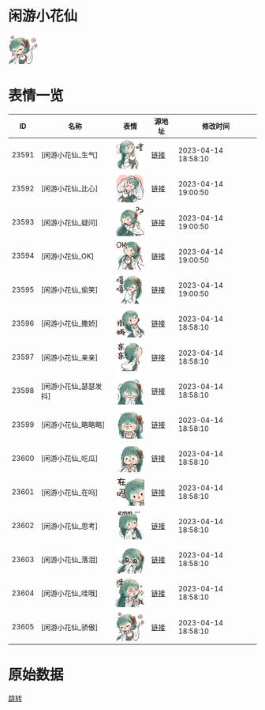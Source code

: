 # 闲游小花仙

<img src="./cover.png" height="60" alt="cover" />

# 表情一览

|ID|名称|表情|源地址|修改时间|
|----|----|----|----|----|
|23591|[闲游小花仙_生气]|<img src="./pic/023591_%5B闲游小花仙_生气%5D.png" height="60" alt="生气"/>|[链接](https://i0.hdslb.com/bfs/garb/488fbc7692be97d58c923be82126175b28fcea29.png)|2023-04-14 18:58:10|
|23592|[闲游小花仙_比心]|<img src="./pic/023592_%5B闲游小花仙_比心%5D.png" height="60" alt="比心"/>|[链接](https://i0.hdslb.com/bfs/garb/d103909f3d260f2e2f21cc39503f9131bb1e4f02.png)|2023-04-14 19:00:50|
|23593|[闲游小花仙_疑问]|<img src="./pic/023593_%5B闲游小花仙_疑问%5D.png" height="60" alt="疑问"/>|[链接](https://i0.hdslb.com/bfs/garb/403d4498ef38fbf60e2f7e472718580266f0345a.png)|2023-04-14 19:00:50|
|23594|[闲游小花仙_OK]|<img src="./pic/023594_%5B闲游小花仙_OK%5D.png" height="60" alt="OK"/>|[链接](https://i0.hdslb.com/bfs/garb/4308a90640c01d75f7c6684ef31f269789f7420c.png)|2023-04-14 19:00:50|
|23595|[闲游小花仙_偷笑]|<img src="./pic/023595_%5B闲游小花仙_偷笑%5D.png" height="60" alt="偷笑"/>|[链接](https://i0.hdslb.com/bfs/garb/4f4a179f26172cb74afa0b893709fef2d166f6db.png)|2023-04-14 19:00:50|
|23596|[闲游小花仙_撒娇]|<img src="./pic/023596_%5B闲游小花仙_撒娇%5D.png" height="60" alt="撒娇"/>|[链接](https://i0.hdslb.com/bfs/garb/c96cc0238d3f2987532a39e309bf72ec71f2c6f4.png)|2023-04-14 18:58:10|
|23597|[闲游小花仙_亲亲]|<img src="./pic/023597_%5B闲游小花仙_亲亲%5D.png" height="60" alt="亲亲"/>|[链接](https://i0.hdslb.com/bfs/garb/d2b909bf70840b014e107ad763de19649deca69e.png)|2023-04-14 18:58:10|
|23598|[闲游小花仙_瑟瑟发抖]|<img src="./pic/023598_%5B闲游小花仙_瑟瑟发抖%5D.png" height="60" alt="瑟瑟发抖"/>|[链接](https://i0.hdslb.com/bfs/garb/bc9fe970a9a7dfca8b3e83581e3c6c35f1ebfb0a.png)|2023-04-14 18:58:10|
|23599|[闲游小花仙_略略略]|<img src="./pic/023599_%5B闲游小花仙_略略略%5D.png" height="60" alt="略略略"/>|[链接](https://i0.hdslb.com/bfs/garb/8264083c705edc3daf4ef025e040489f08de12e4.png)|2023-04-14 18:58:10|
|23600|[闲游小花仙_吃瓜]|<img src="./pic/023600_%5B闲游小花仙_吃瓜%5D.png" height="60" alt="吃瓜"/>|[链接](https://i0.hdslb.com/bfs/garb/5b2a587b601d2f2dd07ead82e5cee1c18b7e62e7.png)|2023-04-14 18:58:10|
|23601|[闲游小花仙_在吗]|<img src="./pic/023601_%5B闲游小花仙_在吗%5D.png" height="60" alt="在吗"/>|[链接](https://i0.hdslb.com/bfs/garb/cacc751e1c63b30b0db0c00e2786f3bdcd74c9c3.png)|2023-04-14 18:58:10|
|23602|[闲游小花仙_思考]|<img src="./pic/023602_%5B闲游小花仙_思考%5D.png" height="60" alt="思考"/>|[链接](https://i0.hdslb.com/bfs/garb/9b4c661c34b9cb896beb91cdf0b988ae31dbd6d0.png)|2023-04-14 18:58:10|
|23603|[闲游小花仙_落泪]|<img src="./pic/023603_%5B闲游小花仙_落泪%5D.png" height="60" alt="落泪"/>|[链接](https://i0.hdslb.com/bfs/garb/59f9d906567743716f239cb0efe4fba33f3005b1.png)|2023-04-14 18:58:10|
|23604|[闲游小花仙_哇哦]|<img src="./pic/023604_%5B闲游小花仙_哇哦%5D.png" height="60" alt="哇哦"/>|[链接](https://i0.hdslb.com/bfs/garb/d0e2e2293b0ee79c6378d576d92fb370ea5671a2.png)|2023-04-14 18:58:10|
|23605|[闲游小花仙_骄傲]|<img src="./pic/023605_%5B闲游小花仙_骄傲%5D.png" height="60" alt="骄傲"/>|[链接](https://i0.hdslb.com/bfs/garb/b93216a5c00e4fa81962efc436a9b56d535864ee.png)|2023-04-14 18:58:10|

# 原始数据

[跳转](./raw.json)


